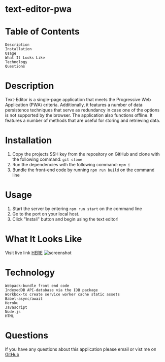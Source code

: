 # text-editor-pwa

# Table of Contents

    Description
    Installation
    Usage
    What It Looks Like
    Technology
    Questions

# Description

Text-Editor is a single-page application that meets the Progressive Web Application (PWA) criteria. Additionally, it features a number of data persistence techniques that serve as redundancy in case one of the options is not supported by the browser. The application also functions offline. It features a number of methods that are useful for storing and retrieving data.

# Installation

1. Copy the projects SSH key from the repository on GitHub and clone with the following command: `git clone`
2. Run the dependencies with the following command: `npm i`
3. Bundle the front-end code by running `npm run build` on the command line

# Usage

1. Start the server by entering `npm run start` on the command line
2. Go to the port on your local host.
3. Click "Install" button and begin using the text editor!

# What It Looks Like

Visit live link [HERE](https://guarded-crag-04701.herokuapp.com/)
![screenshot]()

# Technology
    Webpack-bundle front end code
    IndexedDB API-database via the IDB package
    Workbox-to create service worker cache static assets
    Babel-async/await
    Heroku
    Javascript
    Node.js
    HTML

# Questions

If you have any questions about this application please email or vist me on [GitHub](https://github.com/MychaelC)